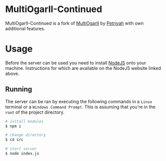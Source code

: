 # MultiOgarII-Continued
MultiOgarII-Continued is a fork of [MultiOgarII](https://github.com/m-byte918/MultiOgarII) by [Petrivah](https://github.com/Petrivah/) with own additional features.

# Usage
Before the server can be used you need to install [NodeJS](https://nodejs.org/en/) onto your machine. Instructions for which are available on the NodeJS website linked above.

## Running
The server can be ran by executing the following commands in a `Linux` terminal or a `Windows Command Prompt`. This is assuming that you're in the `root` of the project directory.
```BASH
# install modules
$ npm i

# change directory
$ cd src

# start server
$ node index.js
```